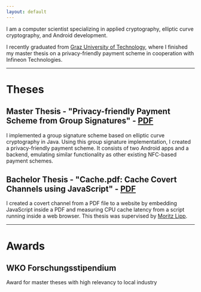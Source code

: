 ```yaml
---
layout: default
---
```


I am a computer scientist specializing in applied cryptography, elliptic curve cryptography, and Android development. 

I recently graduated from [Graz University of Technology](https://tugraz.at), where I finished my master thesis on a privacy-friendly payment scheme in cooperation with Infineon Technologies.

* * *

# Theses

## Master Thesis - "Privacy-friendly Payment Scheme from Group Signatures" -  [PDF](master_thesis.pdf)

I implemented a group signature scheme based on elliptic curve cryptography in Java. Using this group signature implementation, I created a privacy-friendly payment scheme.  It consists of two Android apps and a backend, emulating similar functionality as other existing NFC-based payment schemes.

## Bachelor Thesis - "Cache.pdf: Cache Covert Channels using JavaScript" - [PDF](bachelor_thesis.pdf)

I created a covert channel from a PDF file to a website by embedding JavaScript inside a PDF and measuring CPU cache latency from a script running inside a web browser. This thesis was supervised by [Moritz Lipp](https://mlq.me/).

* * *

# Awards

## WKO Forschungsstipendium

Award for master theses with high relevancy to local industry
